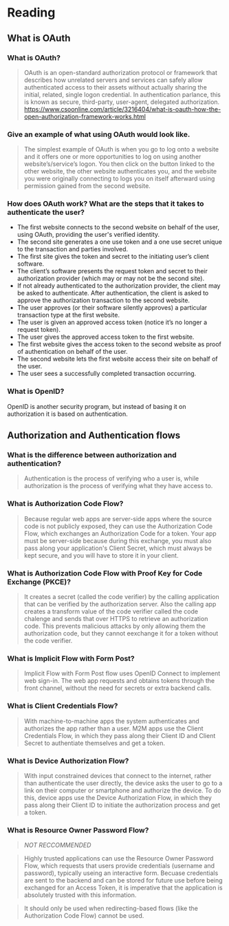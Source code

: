 # Reading
## What is OAuth

### What is OAuth?

>OAuth is an open-standard authorization protocol or framework that describes how unrelated servers and services can safely allow authenticated access to their assets without actually sharing the initial, related, single logon credential. In authentication parlance, this is known as secure, third-party, user-agent, delegated authorization.
>https://www.csoonline.com/article/3216404/what-is-oauth-how-the-open-authorization-framework-works.html

### Give an example of what using OAuth would look like.

> The simplest example of OAuth is when you go to log onto a website and it offers one or more opportunities to log on using another website’s/service’s logon. You then click on the button linked to the other website, the other website authenticates you, and the website you were originally connecting to logs you on itself afterward using permission gained from the second website.

### How does OAuth work? What are the steps that it takes to authenticate the user?

- The first website connects to the second website on behalf of the user, using OAuth, providing the user's verified identity. 
- The second site generates a one use token and a one use secret unique to the transaction and parties involved.
- The first site gives the token and secret to the initiating user’s client software.
- The client’s software presents the request token and secret to their authorization provider (which may or may not be the second site).
- If not already authenticated to the authorization provider, the client may be asked to authenticate. After authentication, the client is asked to approve the authorization transaction to the second website.
- The user approves (or their software silently approves) a particular transaction type at the first website.
- The user is given an approved access token (notice it’s no longer a request token).
- The user gives the approved access token to the first website.
- The first website gives the access token to the second website as proof of authentication on behalf of the user.
- The second website lets the first website access their site on behalf of the user.
- The user sees a successfully completed transaction occurring.

### What is OpenID?

OpenID is another security program, but instead of basing it on authorization it is based on authentication. 

## Authorization and Authentication flows

### What is the difference between authorization and authentication?

 > Authentication is the process of verifying who a user is, while authorization is the process of verifying what they have access to.

### What is Authorization Code Flow?

> Because regular web apps are server-side apps where the source code is not publicly exposed, they can use the Authorization Code Flow, which exchanges an Authorization Code for a token. Your app must be server-side because during this exchange, you must also pass along your application's Client Secret, which must always be kept secure, and you will have to store it in your client.

### What is Authorization Code Flow with Proof Key for Code Exchange (PKCE)?

> It creates a secret (called the code verifier) by the calling application that can be verified by the authorization server. Also the calling app creates a transform value of the code verifier called the code chalenge and sends that over HTTPS to retrieve an authorization code. This prevents malicious attacks by only allowing them the authorization code, but they cannot eexchange it for a token without the code verifier. 

### What is Implicit Flow with Form Post?

> Implicit Flow with Form Post flow uses OpenID Connect to implement web sign-in. The web app requests and obtains tokens through the front channel, without the need for secrets or extra backend calls.

### What is Client Credentials Flow?

> With machine-to-machine apps the system authenticates and authorizes the app rather than a user. M2M apps use the Client Credentials Flow, in which they pass along their Client ID and Client Secret to authentiate themselves and get a token.

### What is Device Authorization Flow?

> With input constrained devices that connect to the internet, rather than authenticate the user directly, the device asks the user to go to a link on their computer or smartphone and authorize the device. To do this, device apps use the Device Authorization Flow, in which they pass along their Client ID to initiate the authorization process and get a token.

### What is Resource Owner Password Flow?

> *NOT RECCOMMENDED*

> Highly trusted applications can use the Resource Owner Password Flow, which requests that users provide credentials (username and password), typically useing an interactive form. Becuase credentials are sent to the backend and can be stored for future use before being exchanged for an Access Token, it is imperative that the application is absolutely trusted with this information. 

> It should only be used when redirecting-based flows (like the Authorization Code Flow) cannot be used.